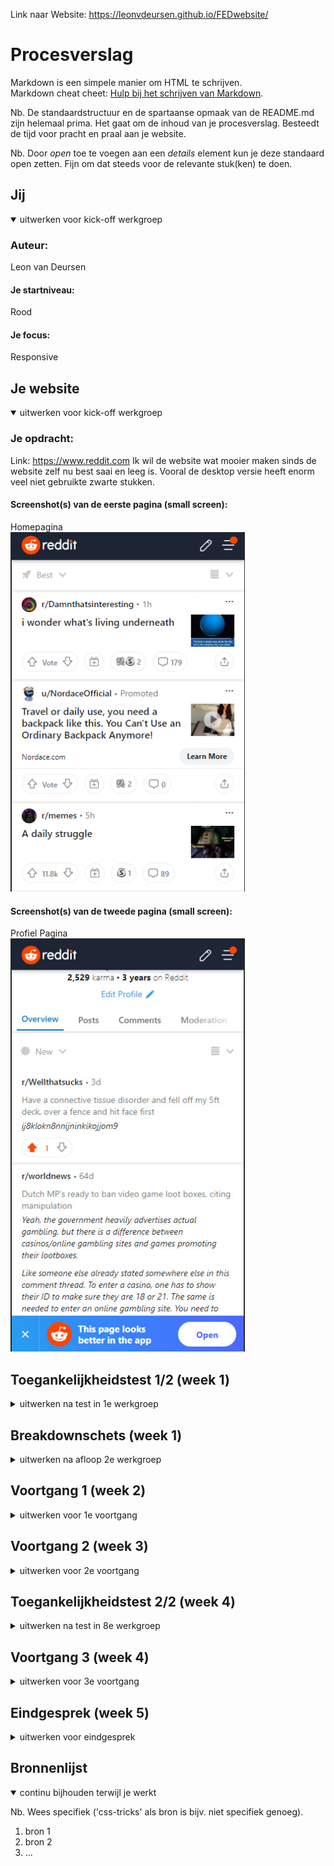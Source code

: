 Link naar Website:
https://leonvdeursen.github.io/FEDwebsite/

# Procesverslag
Markdown is een simpele manier om HTML te schrijven.  
Markdown cheat cheet: [Hulp bij het schrijven van Markdown](https://github.com/adam-p/markdown-here/wiki/Markdown-Cheatsheet).

Nb. De standaardstructuur en de spartaanse opmaak van de README.md zijn helemaal prima. Het gaat om de inhoud van je procesverslag. Besteedt de tijd voor pracht en praal aan je website.

Nb. Door *open* toe te voegen aan een *details* element kun je deze standaard open zetten. Fijn om dat steeds voor de relevante stuk(ken) te doen.





## Jij

<details open>
  <summary>uitwerken voor kick-off werkgroep</summary>

  ### Auteur:
  Leon van Deursen

  #### Je startniveau:
  Rood

  #### Je focus:
 Responsive
 
</details>





## Je website

<details open>
  <summary>uitwerken voor kick-off werkgroep</summary>

  ### Je opdracht:
  Link: https://www.reddit.com
  Ik wil de website wat mooier maken sinds de website zelf nu best saai en leeg is. Vooral de desktop versie heeft enorm veel niet gebruikte zwarte stukken.

  #### Screenshot(s) van de eerste pagina (small screen): 
  Homepagina  
  <img src="readme-images/small_homepagina.png" width="375px" alt="De mobiele versie van de homepagina van Reddit. Hier worden verschillende posts laten zien die         gepost zijn door verschillende gebruikers.">

  #### Screenshot(s) van de tweede pagina (small screen):
  Profiel Pagina  
  <img src="readme-images/small_profilepagina.jpg" width="375px" alt="De profiel pagina van de gebruiker. Hier kan de gebruiker zijn profiel aanpassen en al zijn posts   en comments zien.">
 
</details>



## Toegankelijkheidstest 1/2 (week 1)

<details>
  <summary>uitwerken na test in 1e werkgroep</summary>

  ### Bevindingen
  Screenreader 
    - Headings lijken niet te werken op Reddit via screenreader.
    - Navigatie staat nog steeds bovenaan wanneer een screenreader actief is.
    - Reddit lijkt niet geoptimaliseerd te zijn voor een screenreader, Als je specifieke dingen wil lezen op reddit is daar geen mogelijkheid voor.

  Keyboard Navigation
    - Navigeren met de TAB knop en de pijltjes toetsen werken verbassingwekkend goed op Reddit
    - Misschien de mogelijkheid om gehele post te selecteren in plaats van 15 keer op TAB moeten drukken.

    #### Kleurenblindheid
    - Alles is nog goed leesbaar op Reddit, elfs in zwart-wit.
    - Het enige is dat het profiel icoontje erg slecht te zien is wanneer het zwart-wit is.

    #### Elastiek
    - Telefoon vasthouden is erg moeilijk
    - Typen is bijna niet te doen wanneer een hand niet te gebruiken is.
    - Scrollen door de posts gaat now wel.
    - erg moeilijk om opties hoog op het scherm aan te klikken.
    - Niet heel erg wanneer een laptop gebruikt wordt, met 1 hand typen op een laptop is nog best goed te doen.

    #### Ballon
    - Typen terwijl je de hele tijd afgeleid raakt is erg moeilijk
    - Lezen is nog te doen, alleen afbeedingen goed bekijken is weer lastig.
    - Scrollen en posts bekijken op reddit is best goed te doen.

    #### Spasmas Parkinson
    - Kleine opties aanklikken is erg moeilijk sinds je snel mis klikt door het trillen.
    - Typen is weer erg lastig, net zoals hierboven gezegd is is het erg moeilijk om de kleine toetsen aan te klikken.
    - Door reddit heen scrollen kan nog prima, alle headings zijn ook nog goed te lezen. 
    - Kleinere tekst is niet goed te lezen doordat het de hele tijd heen en weer trilt.

    #### Brillen
    - Liggend aan de bril verschilt het hoe vervelend het is.
    - De bril met de stip in het midden maakt het enorm lastig om goed een website te kunnen gebruiken. Niks is goed te lezen en het is moeilijk te onderscheiden waar       op de website je bent.
    - De bril die het wazig maakt is erg lastig met tekst lezen. De tekst moet erg groot zijn om het nog goed te kunnen lezen


  ###Mogelijke Oplossingen
  
  Screenreader
    - Verschil maken tussen links, headings, etc. zodat gebruikers met screenreaders makkelijker verschillende dingen kunnen selecteren.
    - Een mogelijkheid creëeren voor mensen met screenreaders om gehele posts te selecteren in plaats van dat ze 15 keer moeten swipen voordat ze bij de volgende post       zijn
    - De navigatie verplaatsen zodat gebruikers niet de gehele navigatie balk eert te horen krijgen wanneer ze de website op komen.


  Muis en Toetsenbord 
    - Een mogelijkheid creëeren om gehele posts te selecteren met de TAB knop in plaats van dat er 15 keer op gedrukt moet worden voordat ze bij de volgende post             zijn

    #### Motoriek (shocks, elastiekjes)
    - Kleine knoppen groter maken zodat het makkelijker is om in te drukken. Dit houd ook in de knoppen voor het toetsenboord.
    - Kleinere tekst groter maken zodat het makkelijker is voor de gebruiker om te lezen.


    #### Visueel (brillen, contrast, kleurenblind, dark/light). 
    - Kleinere tekst groter maken en het contrast tussen de achtergrond en de tekst zo goed mogelijk maken zodat het makkelijker is voor de gebruiker om te lezen.
    - Letten op de kleuren die ik ga gebruiken zodat het voor kleurenblinden ook goed leesbaar blijft.
</details>



## Breakdownschets (week 1)

<details>
  <summary>uitwerken na afloop 2e werkgroep</summary>

  ### de hele pagina: 
  <img src="readme-images/dummy-plaatje.jpg" width="375px" alt="breakdown van de hele pagina">

  ### dynamisch deel (bijv menu): 
  <img src="readme-images/dummy-plaatje.jpg" width="375px" alt="breakdown van een dynamisch deel">

  ### wellicht nog een dynamisch deel (bijv filter): 
  <img src="readme-images/dummy-plaatje.jpg" width="375px" alt="breakdown van nog een dynamisch deel">

</details>





## Voortgang 1 (week 2)

<details>
  <summary>uitwerken voor 1e voortgang</summary>

  ### Stand van zaken
  hier dit ging goed & dit was lastig (neem ook screenshots op van delen van je website en code)


  ### Agenda voor meeting
  samen met je groepje opstellen

  | student 1      | student 2          | student 3    | student 4        |
  | ---            | ---                | ---          | ---              |
  | dit bespreken  | en dit             | en ik dit    | en dan ik dat    |
  | en dat ook nog | dit als er tijd is | nog een punt | dit wil ik zeker |
  | ...            | ...                | ...          | ...              |


  ### Verslag van meeting
  hier na afloop snel de uitkomsten van de meeting vastleggen

  - punt 1
  - punt 2
  - nog een punt
  - ...

</details>





## Voortgang 2 (week 3)

<details>
  <summary>uitwerken voor 2e voortgang</summary>

  ### Stand van zaken
  hier dit ging goed & dit was lastig (neem ook screenshots op van delen van je website en code)


  ### Agenda voor meeting
  samen met je groepje opstellen

  | student 1      | student 2          | student 3    | student 4        |
  | ---            | ---                | ---          | ---              |
  | dit bespreken  | en dit             | en ik dit    | en dan ik dat    |
  | en dat ook nog | dit als er tijd is | nog een punt | dit wil ik zeker |
  | ...            | ...                | ...          | ...              |


  ### Verslag van meeting
  hier na afloop snel de uitkomsten van de meeting vastleggen

  - punt 1
  - punt 2
  - nog een punt
- ...

</details>





## Toegankelijkheidstest 2/2 (week 4)

<details>
  <summary>uitwerken na test in 8e werkgroep</summary>

  ### Bevindingen
  Lijst met je bevindingen die in de test naar voren kwamen (geef ook aan wat er verbeterd is):

  #### Screenreader
  Hier korte omschrijving (met indien nodig afbeeldingen)

  Hier een omschrijving van hoe het opgelost kan worden (met indien nodig afbeeldingen)


  #### Muis en Toetsenbord 
  Hier korte omschrijving (met indien nodig afbeeldingen)

  Hier een omschrijving van hoe het opgelost kan worden (met indien nodig afbeeldingen)


  #### Motoriek (shocks, elastiekjes)
  Hier korte omschrijving (met indien nodig afbeeldingen)

  Hier een omschrijving van hoe het opgelost kan worden (met indien nodig afbeeldingen)


  #### Visueel (brillen, contrast, kleurenblind, dark/light). 
  Hier korte omschrijving (met indien nodig afbeeldingen)

  Hier een omschrijving van hoe het opgelost kan worden (met indien nodig afbeeldingen)

</details>





## Voortgang 3 (week 4)

<details>
  <summary>uitwerken voor 3e voortgang</summary>

  ### Stand van zaken
  hier dit ging goed & dit was lastig (neem ook screenshots op van delen van je website en code)


  ### Agenda voor meeting
  samen met je groepje opstellen

  | student 1      | student 2          | student 3    | student 4        |
  | ---            | ---                | ---          | ---              |
  | dit bespreken  | en dit             | en ik dit    | en dan ik dat    |
  | en dat ook nog | dit als er tijd is | nog een punt | dit wil ik zeker |
  | ...            | ...                | ...          | ...              |


  ### Verslag van meeting
  hier na afloop snel de uitkomsten van de meeting vastleggen

  - punt 1
  - punt 2
  - nog een punt
  - ...

</details>





## Eindgesprek (week 5)

<details>
  <summary>uitwerken voor eindgesprek</summary>

  ### Je uitkomst - karakteristiek screenshots:
  <img src="readme-images/dummy-plaatje.jpg" width="375px" alt="uitomst opdracht 1">


  ### Dit ging goed/Heb ik geleerd: 
  Korte omschrijving met plaatjes

  <img src="readme-images/dummy-plaatje.jpg" width="375px" alt="top">


  ### Dit was lastig/Is niet gelukt:
  Korte omschrijving met plaatjes

  <img src="readme-images/dummy-plaatje.jpg" width="375px" alt="bummer">
</details>





## Bronnenlijst

<details open>
  <summary>continu bijhouden terwijl je werkt</summary>

  Nb. Wees specifiek ('css-tricks' als bron is bijv. niet specifiek genoeg).

  1. bron 1
  2. bron 2
  3. ...

</details>
